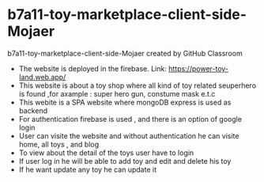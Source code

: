 # b7a11-toy-marketplace-client-side-Mojaer
b7a11-toy-marketplace-client-side-Mojaer created by GitHub Classroom
* The website is deployed in the firebase. Link: https://power-toy-land.web.app/
* This website is about a toy shop where all kind of toy related seuperhero is found ,for axample : super hero gun, constume mask e.t.c
* This webite is a SPA website where mongoDB express is used as backend
* For authentication firebase is used , and there is an option of google login
* User can visite the website and without authentication he can visite home, all toys , and blog
* To view about the detail of the toys user have to login 
* If user log in he will be able to add toy and edit and delete his toy
* If he want update any toy he can update it
